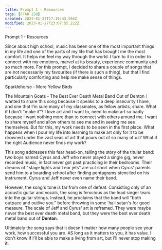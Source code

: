 ```yaml
---
title: Prompt 1 - Resources
tags: [FFAR 250]
created: 2023-01-27T17:19:43.586Z
modified: 2023-01-27T23:07:55.222Z
---
```


Prompt 1 - Resources

Since about high school, music has been one of the most important things in my life and one of the parts of my life that has brought me the most comfort. It helps me feel my way through the world. I turn to it in order to connect with my emotions, marvel at its beauty, experience community and so much more. For this prompt, I decided to share a couple of songs that are not necessarily my favourites (if there is such a thing), but that I find particularly comforting and help me make sense of things.

Sparklehorse - More Yellow Birds


The Mountain Goats - The Best Ever Death Metal Band Out of Denton
I wanted to share this song because it speaks to a deep insecurity I have, and one that I'm sure many of my classmates, as fellow artists, share. What if I don't "make it"? I love art and I want to, need to make art so badly because I want nothing more than to connect with others around me. I want to share myself and allow others to see me and in seeing me see themselves. But for this, my work needs to be seen in the first place. What happens when I pour my life into learning to make art only for it to be drowned under the vast seas of art that pours out of so many of us? What if the right Audience never finds my work?

This song addresses this fear head-on, telling the story of the titular band: two boys named Cyrus and Jeff who never played a single gig, never recorded music, in fact never got past practicing in their bedrooms. Their dreams of "stage lights and Lear jets" are cut short when Cyrus' parents send him to a boarding school after finding pentagrams stenciled on his instrument. Cyrus and Jeff never even name their band.

However, the song's tone is far from one of defeat. Consisting only of an acoustic guitar and vocals, the song is ferocious as the lead singer tears into the guitar strings. Instead, he proclaims that the band will "both outpace and outlive you." before throwing in some 'hail satan's for good measure. The scale of Jeff and Cyrus' art is reframed. They were maybe never the best ever death metal band, but they were the best ever death metal band out of **Denton**. 

Ultimately the song says that it doesn't matter how many people see your work, how successful you are. AS long as it matters to you, it has value. I don't know if I'll be able to make a living from art, but I'll never stop making it.
